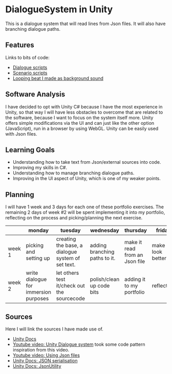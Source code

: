 # DialogueSystem in Unity
This is a dialogue system that will read lines from Json files. It will also have branching dialogue paths.

<!--
## Where do I find the json files to edit?
it is in: <br/>
..\AppData\LocalLow\BurhanTopaloglu\DialogueSystem <br/>
how do you get there?

### windows:
- press Windows+R
- enter the following
> %userprofile%\AppData\LocalLow\BurhanTopaloglu\DialogueSystem
- press ok or enter

this bit can be uncommented if one decides to use appdata as the json filepath, however as it is now the filepath is set to the project folder
-->

## Features
Links to bits of code:
- [Dialogue scripts](/Assets/Scripts/Dialogue)
- [Scenario scripts](/Assets/Scripts/Scenario)
- [Looping beat I made as background sound](/Assets/Sounds/Music/beat.ogg)

## Software Analysis
I have decided to opt with Unity C# because I have the most experience in Unity, so that way I will have less obstacles to overcome that are related to the software, because I want to focus on the system itself more.
Unity offers simple modifications via the UI and can just like the other option (JavaScript), run in a browser by using WebGL.
Unity can be easily used with Json files.

## Learning Goals
- Understanding how to take text from Json/external sources into code.
- Improving my skills in C#.
- Understanding how to manage branching dialogue paths.
- Improving in the UI aspect of Unity, which is one of my weaker points.

## Planning 
I will have 1 week and 3 days for each one of these portfolio exercises. 
The remaining 2 days of week #2 will be spent implementing it into my portfolio, reflecting on the process and picking/planning the next exercise.

| | monday | tuesday | wednesday | thursday | friday |
| --- | --- | --- | --- | --- | --- |
|week 1 | picking and setting up| creating the base, a dialogue system of set text. | adding branching paths to it. | make it read from an Json file | make it look better. | 
|week 2 | write dialogue for immersion purposes| let others test it/check out the sourcecode | polish/clean up code bits | adding it to my portfolio | reflection  | 

## Sources
Here I will link the sources I have made use of.

- [Unity Docs](https://docs.unity3d.com) 
- [Youtube video: Unity Dialogue system](https://www.youtube.com/watch?v=1GclTlASwLE) took some code pattern inspiration from this video.
- [Youtube video: Using Json files](https://www.youtube.com/watch?v=Y8XCoEt7zTU)
- [Unity Docs: JSON serialisation](https://docs.unity3d.com/Manual/JSONSerialization.html) 
- [Unity Docs: JsonUtility](https://docs.unity3d.com/ScriptReference/JsonUtility.html)

